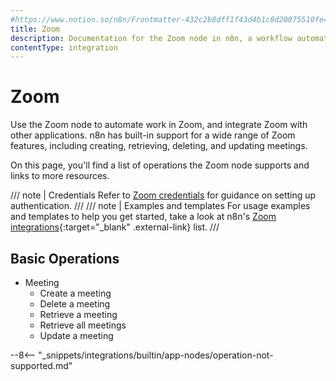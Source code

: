 ```yaml
---
#https://www.notion.so/n8n/Frontmatter-432c2b8dff1f43d4b1c8d20075510fe4
title: Zoom
description: Documentation for the Zoom node in n8n, a workflow automation platform. Includes details of operations and configuration, and links to examples and credentials information.
contentType: integration
---
```


# Zoom

Use the Zoom node to automate work in Zoom, and integrate Zoom with other applications. n8n has built-in support for a wide range of Zoom features, including creating, retrieving, deleting, and updating meetings. 

On this page, you'll find a list of operations the Zoom node supports and links to more resources.

/// note | Credentials
Refer to [Zoom credentials](/integrations/builtin/credentials/zoom/) for guidance on setting up authentication. 
///
/// note | Examples and templates
For usage examples and templates to help you get started, take a look at n8n's [Zoom integrations](https://n8n.io/integrations/zoom/){:target="_blank" .external-link} list.
///

## Basic Operations

* Meeting
    * Create a meeting
    * Delete a meeting
    * Retrieve a meeting
    * Retrieve all meetings
    * Update a meeting

--8<-- "_snippets/integrations/builtin/app-nodes/operation-not-supported.md"
